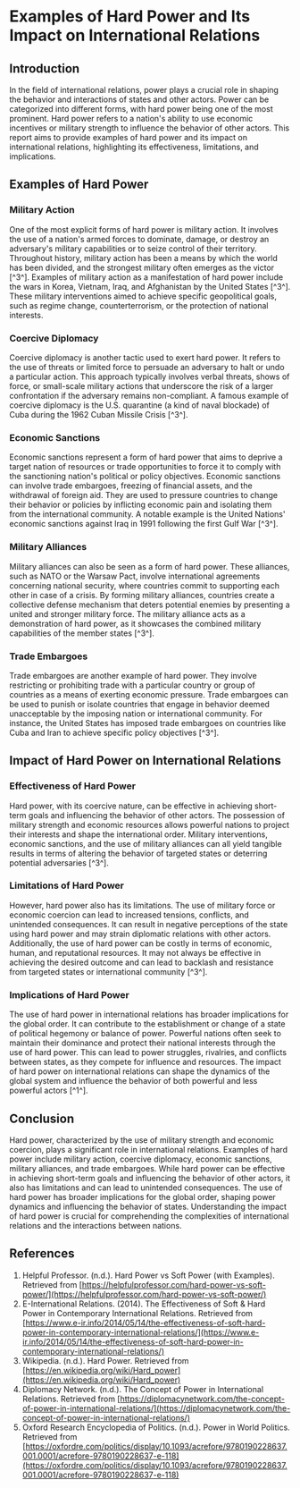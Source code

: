 # Examples of Hard Power and Its Impact on International Relations

## Introduction

In the field of international relations, power plays a crucial role in shaping the behavior and interactions of states and other actors. Power can be categorized into different forms, with hard power being one of the most prominent. Hard power refers to a nation's ability to use economic incentives or military strength to influence the behavior of other actors. This report aims to provide examples of hard power and its impact on international relations, highlighting its effectiveness, limitations, and implications.

## Examples of Hard Power

### Military Action

One of the most explicit forms of hard power is military action. It involves the use of a nation's armed forces to dominate, damage, or destroy an adversary's military capabilities or to seize control of their territory. Throughout history, military action has been a means by which the world has been divided, and the strongest military often emerges as the victor [^3^]. Examples of military action as a manifestation of hard power include the wars in Korea, Vietnam, Iraq, and Afghanistan by the United States [^3^]. These military interventions aimed to achieve specific geopolitical goals, such as regime change, counterterrorism, or the protection of national interests.

### Coercive Diplomacy

Coercive diplomacy is another tactic used to exert hard power. It refers to the use of threats or limited force to persuade an adversary to halt or undo a particular action. This approach typically involves verbal threats, shows of force, or small-scale military actions that underscore the risk of a larger confrontation if the adversary remains non-compliant. A famous example of coercive diplomacy is the U.S. quarantine (a kind of naval blockade) of Cuba during the 1962 Cuban Missile Crisis [^3^].

### Economic Sanctions

Economic sanctions represent a form of hard power that aims to deprive a target nation of resources or trade opportunities to force it to comply with the sanctioning nation's political or policy objectives. Economic sanctions can involve trade embargoes, freezing of financial assets, and the withdrawal of foreign aid. They are used to pressure countries to change their behavior or policies by inflicting economic pain and isolating them from the international community. A notable example is the United Nations' economic sanctions against Iraq in 1991 following the first Gulf War [^3^].

### Military Alliances

Military alliances can also be seen as a form of hard power. These alliances, such as NATO or the Warsaw Pact, involve international agreements concerning national security, where countries commit to supporting each other in case of a crisis. By forming military alliances, countries create a collective defense mechanism that deters potential enemies by presenting a united and stronger military force. The military alliance acts as a demonstration of hard power, as it showcases the combined military capabilities of the member states [^3^].

### Trade Embargoes

Trade embargoes are another example of hard power. They involve restricting or prohibiting trade with a particular country or group of countries as a means of exerting economic pressure. Trade embargoes can be used to punish or isolate countries that engage in behavior deemed unacceptable by the imposing nation or international community. For instance, the United States has imposed trade embargoes on countries like Cuba and Iran to achieve specific policy objectives [^3^].

## Impact of Hard Power on International Relations

### Effectiveness of Hard Power

Hard power, with its coercive nature, can be effective in achieving short-term goals and influencing the behavior of other actors. The possession of military strength and economic resources allows powerful nations to project their interests and shape the international order. Military interventions, economic sanctions, and the use of military alliances can all yield tangible results in terms of altering the behavior of targeted states or deterring potential adversaries [^3^].

### Limitations of Hard Power

However, hard power also has its limitations. The use of military force or economic coercion can lead to increased tensions, conflicts, and unintended consequences. It can result in negative perceptions of the state using hard power and may strain diplomatic relations with other actors. Additionally, the use of hard power can be costly in terms of economic, human, and reputational resources. It may not always be effective in achieving the desired outcome and can lead to backlash and resistance from targeted states or international community [^3^].

### Implications of Hard Power

The use of hard power in international relations has broader implications for the global order. It can contribute to the establishment or change of a state of political hegemony or balance of power. Powerful nations often seek to maintain their dominance and protect their national interests through the use of hard power. This can lead to power struggles, rivalries, and conflicts between states, as they compete for influence and resources. The impact of hard power on international relations can shape the dynamics of the global system and influence the behavior of both powerful and less powerful actors [^1^].

## Conclusion

Hard power, characterized by the use of military strength and economic coercion, plays a significant role in international relations. Examples of hard power include military action, coercive diplomacy, economic sanctions, military alliances, and trade embargoes. While hard power can be effective in achieving short-term goals and influencing the behavior of other actors, it also has limitations and can lead to unintended consequences. The use of hard power has broader implications for the global order, shaping power dynamics and influencing the behavior of states. Understanding the impact of hard power is crucial for comprehending the complexities of international relations and the interactions between nations.

## References

1. Helpful Professor. (n.d.). Hard Power vs Soft Power (with Examples). Retrieved from [https://helpfulprofessor.com/hard-power-vs-soft-power/](https://helpfulprofessor.com/hard-power-vs-soft-power/)
2. E-International Relations. (2014). The Effectiveness of Soft & Hard Power in Contemporary International Relations. Retrieved from [https://www.e-ir.info/2014/05/14/the-effectiveness-of-soft-hard-power-in-contemporary-international-relations/](https://www.e-ir.info/2014/05/14/the-effectiveness-of-soft-hard-power-in-contemporary-international-relations/)
3. Wikipedia. (n.d.). Hard Power. Retrieved from [https://en.wikipedia.org/wiki/Hard_power](https://en.wikipedia.org/wiki/Hard_power)
4. Diplomacy Network. (n.d.). The Concept of Power in International Relations. Retrieved from [https://diplomacynetwork.com/the-concept-of-power-in-international-relations/](https://diplomacynetwork.com/the-concept-of-power-in-international-relations/)
5. Oxford Research Encyclopedia of Politics. (n.d.). Power in World Politics. Retrieved from [https://oxfordre.com/politics/display/10.1093/acrefore/9780190228637.001.0001/acrefore-9780190228637-e-118](https://oxfordre.com/politics/display/10.1093/acrefore/9780190228637.001.0001/acrefore-9780190228637-e-118)